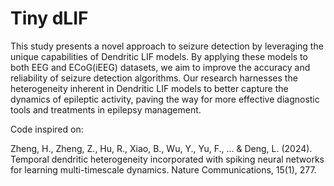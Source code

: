 # Tiny dLIF

This study presents a novel approach to seizure detection by leveraging the unique capabilities of Dendritic LIF models. By applying these models to both EEG and ECoG(iEEG) datasets, we aim to improve the accuracy and reliability of seizure detection algorithms. Our research harnesses the heterogeneity inherent in Dendritic LIF models to better capture the dynamics of epileptic activity, paving the way for more effective diagnostic tools and treatments in epilepsy management.

Code inspired on: 

Zheng, H., Zheng, Z., Hu, R., Xiao, B., Wu, Y., Yu, F., ... & Deng, L. (2024). Temporal dendritic heterogeneity incorporated with spiking neural networks for learning multi-timescale dynamics. Nature Communications, 15(1), 277.
